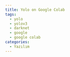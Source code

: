 ```yaml
---
title: Yolo on Google Colab
tags:
  - yolo
  - yolov3
  - darknet
  - google
  - google colab
categories:
  - Yazılım
---
```

